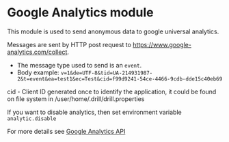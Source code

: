 # Google Analytics module

This module is used to send anonymous data to google universal analytics.

Messages are sent by HTTP post request to https://www.google-analytics.com/collect.
- The message type used to send is an `event`.
- Body example: `v=1&de=UTF-8&tid=UA-214931987-2&t=event&ea=test1&ec=Test&cid=f99d9241-54ce-4466-9cdb-dde15c40eb69`

cid - Client ID generated once to identify the application, it could be found on file system in /user/home/.drill/drill.properties

If you want to disable analytics, then set environment variable `analytic.disable`

For more details see [Google Analytics API](https://developers.google.com/analytics/devguides/collection/protocol/v1/parameters)
